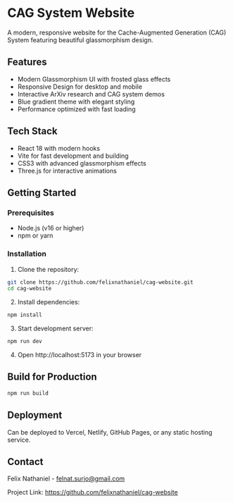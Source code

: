 # CAG System Website

A modern, responsive website for the Cache-Augmented Generation (CAG) System featuring beautiful glassmorphism design.

## Features

- Modern Glassmorphism UI with frosted glass effects
- Responsive Design for desktop and mobile
- Interactive ArXiv research and CAG system demos
- Blue gradient theme with elegant styling
- Performance optimized with fast loading

## Tech Stack

- React 18 with modern hooks
- Vite for fast development and building
- CSS3 with advanced glassmorphism effects
- Three.js for interactive animations

## Getting Started

### Prerequisites
- Node.js (v16 or higher)
- npm or yarn

### Installation

1. Clone the repository:
```bash
git clone https://github.com/felixnathaniel/cag-website.git
cd cag-website
```

2. Install dependencies:
```bash
npm install
```

3. Start development server:
```bash
npm run dev
```

4. Open http://localhost:5173 in your browser

## Build for Production

```bash
npm run build
```

## Deployment

Can be deployed to Vercel, Netlify, GitHub Pages, or any static hosting service.

## Contact

Felix Nathaniel - felnat.surjo@gmail.com

Project Link: https://github.com/felixnathaniel/cag-website
